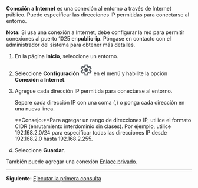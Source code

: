 **Conexión a Internet** es una conexión al entorno a través de Internet público. Puede especificar las direcciones IP permitidas para conectarse al entorno.

**Nota:** Si usa una conexión a Internet, debe configurar la red para permitir conexiones al puerto 1025 en**public-ip**. Póngase en contacto con el administrador del sistema para obtener más detalles.

1.  En la página **Inicio**, seleccione un entorno.


1.  Seleccione **Configuración** ![Settings icon](Images/gkz1722447366517.svg) en el menú y habilite la opción **Conexión a Internet**.


1.  Agregue cada dirección IP permitida para conectarse al entorno.

    Separe cada dirección IP con una coma (,) o ponga cada dirección en una nueva línea.

    **Consejo:**Para agregar un rango de direcciones IP, utilice el formato CIDR (enrutamiento interdominio sin clases). Por ejemplo, utilice 192.168.2.0/24 para especificar todas las direcciones IP desde 192.168.2.0 hasta 192.168.2.255.


1.  Seleccione **Guardar**.


También puede agregar una conexión [Enlace privado](suh1721090175745.md).

---

**Siguiente:** [Ejecutar la primera consulta](ahj1695153106508.md)

